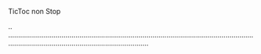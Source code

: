 TicToc non Stop

..
...................................................................................................................................................................................................